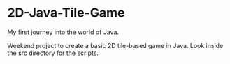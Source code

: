 # 2D-Java-Tile-Game
My first journey into the world of Java.

Weekend project to create a basic 2D tile-based game in Java.
Look inside the src directory for the scripts.
